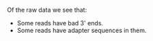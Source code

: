 Of the raw data we see that:
 
   - Some reads have bad 3' ends.
   - Some reads have adapter sequences in them.
